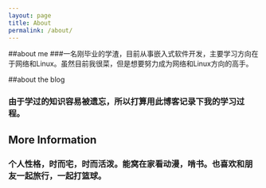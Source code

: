 ```yaml
---
layout: page
title: About
permalink: /about/
---
```



##about me 
###一名刚毕业的学渣，目前从事嵌入式软件开发，主要学习方向在于网络和Linux。虽然目前我很菜，但是想要努力成为网络和Linux方向的高手。

##about the blog
### 由于学过的知识容易被遗忘，所以打算用此博客记录下我的学习过程。

## More Information
### 个人性格，时而宅，时而活泼。能窝在家看动漫，啃书。也喜欢和朋友一起旅行，一起打篮球。

